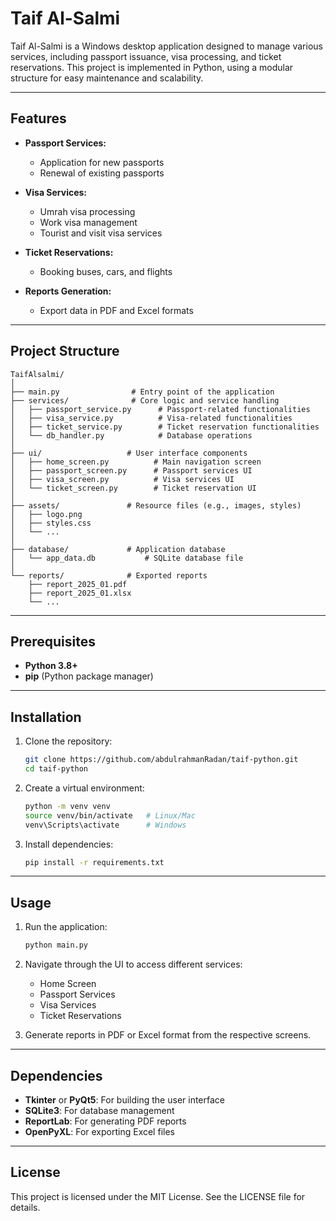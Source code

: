 # Taif Al-Salmi

Taif Al-Salmi is a Windows desktop application designed to manage various services, including passport issuance, visa processing, and ticket reservations. This project is implemented in Python, using a modular structure for easy maintenance and scalability.

---

## Features

- **Passport Services:**

  - Application for new passports
  - Renewal of existing passports

- **Visa Services:**

  - Umrah visa processing
  - Work visa management
  - Tourist and visit visa services

- **Ticket Reservations:**

  - Booking buses, cars, and flights

- **Reports Generation:**
  - Export data in PDF and Excel formats

---

## Project Structure

```
TaifAlsalmi/
│
├── main.py                # Entry point of the application
├── services/              # Core logic and service handling
│   ├── passport_service.py      # Passport-related functionalities
│   ├── visa_service.py          # Visa-related functionalities
│   ├── ticket_service.py        # Ticket reservation functionalities
│   └── db_handler.py            # Database operations
│
├── ui/                   # User interface components
│   ├── home_screen.py          # Main navigation screen
│   ├── passport_screen.py      # Passport services UI
│   ├── visa_screen.py          # Visa services UI
│   └── ticket_screen.py        # Ticket reservation UI
│
├── assets/               # Resource files (e.g., images, styles)
│   ├── logo.png
│   ├── styles.css
│   └── ...
│
├── database/             # Application database
│   └── app_data.db           # SQLite database file
│
└── reports/              # Exported reports
    ├── report_2025_01.pdf
    ├── report_2025_01.xlsx
    └── ...
```

---

## Prerequisites

- **Python 3.8+**
- **pip** (Python package manager)

---

## Installation

1. Clone the repository:

   ```bash
   git clone https://github.com/abdulrahmanRadan/taif-python.git
   cd taif-python
   ```

2. Create a virtual environment:

   ```bash
   python -m venv venv
   source venv/bin/activate   # Linux/Mac
   venv\Scripts\activate      # Windows
   ```

3. Install dependencies:
   ```bash
   pip install -r requirements.txt
   ```

---

## Usage

1. Run the application:

   ```bash
   python main.py
   ```

2. Navigate through the UI to access different services:

   - Home Screen
   - Passport Services
   - Visa Services
   - Ticket Reservations

3. Generate reports in PDF or Excel format from the respective screens.

---

## Dependencies

- **Tkinter** or **PyQt5**: For building the user interface
- **SQLite3**: For database management
- **ReportLab**: For generating PDF reports
- **OpenPyXL**: For exporting Excel files

---

## License

This project is licensed under the MIT License. See the LICENSE file for details.
